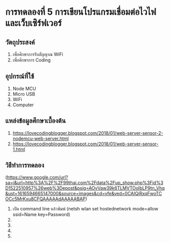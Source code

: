 # การทดลองที่ 5 การเขียนโปรแกรมเชื่อมต่อไวไฟและเว็บเซิร์ฟเวอร์

## วัตถุประสงค์
1. เพื่อศึกษาการรับสัญญาณ WiFi
2. เพื่อศึกษาการ Coding

## อุปกรณ์ที่ใช้
1. Node MCU
2. Micro USB
3. WiFi
4. Computer

## แหล่งข้อมูลศึกษาเบื้องต้น
1. https://lovecodingblogger.blogspot.com/2018/01/web-server-sensor-2-nodemcu-web-server.html
2. https://lovecodingblogger.blogspot.com/2018/01/web-server-sensor-1.html

## วิธีทำการทดลอง
(https://www.google.com/url?sa=i&url=http%3A%2F%2F99thai.com%2Fdata%2Fup_show.php%3Fid%3D1522510957%26web%3Depost&psig=AOvVaw39k6TLMVTOoIbLP9tn_Vhq&ust=1616594665147000&source=images&cd=vfe&ved=0CAIQjRxqFwoTCOCc5MrKxu8CFQAAAAAdAAAAABAP)
1. เปิด command line แล้วพิมพ์ (netsh wlan set hostednetwork mode=allow ssid=Name key=Password)
2. 
3. 
4. 
5. 
